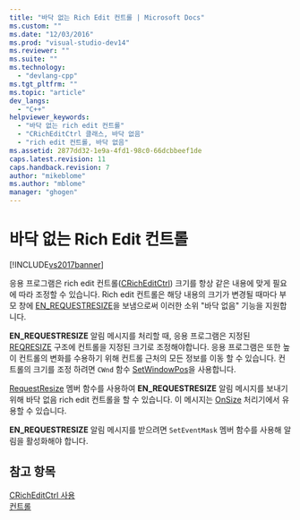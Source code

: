 ```yaml
---
title: "바닥 없는 Rich Edit 컨트롤 | Microsoft Docs"
ms.custom: ""
ms.date: "12/03/2016"
ms.prod: "visual-studio-dev14"
ms.reviewer: ""
ms.suite: ""
ms.technology: 
  - "devlang-cpp"
ms.tgt_pltfrm: ""
ms.topic: "article"
dev_langs: 
  - "C++"
helpviewer_keywords: 
  - "바닥 없는 rich edit 컨트롤"
  - "CRichEditCtrl 클래스, 바닥 없음"
  - "rich edit 컨트롤, 바닥 없음"
ms.assetid: 2877dd32-1e9a-4fd1-98c0-66dcbbeef1de
caps.latest.revision: 11
caps.handback.revision: 7
author: "mikeblome"
ms.author: "mblome"
manager: "ghogen"
---
```

# 바닥 없는 Rich Edit 컨트롤
[!INCLUDE[vs2017banner](../assembler/inline/includes/vs2017banner.md)]

응용 프로그램은 rich edit 컨트롤\([CRichEditCtrl](../mfc/reference/cricheditctrl-class.md)\) 크기를 항상 같은 내용에 맞게 필요에 따라 조정할 수 있습니다.   Rich edit 컨트롤은 해당 내용의 크기가 변경될 때마다 부모 창에 [EN\_REQUESTRESIZE](http://msdn.microsoft.com/library/windows/desktop/bb787983)을 보냄으로써 이러한 소위 "바닥 없음" 기능을 지원합니다.  
  
 **EN\_REQUESTRESIZE** 알림 메시지를 처리할 때, 응용 프로그램은 지정된 [REQRESIZE](http://msdn.microsoft.com/library/windows/desktop/bb787950) 구조에 컨트롤을 지정된 크기로 조정해야합니다.  응용 프로그램은 또한 높이 컨트롤의 변화를 수용하기 위해 컨트롤 근처의 모든 정보를 이동 할 수 있습니다.  컨트롤의 크기를 조정 하려면  `CWnd`  함수  [SetWindowPos](../Topic/CWnd::SetWindowPos.md)을 사용합니다.  
  
 [RequestResize](../Topic/CRichEditCtrl::RequestResize.md) 멤버 함수를 사용하여   **EN\_REQUESTRESIZE** 알림 메시지를 보내기 위해 바닥 없음 rich edit 컨트롤을 할 수 있습니다.  이 메시지는 [OnSize](../Topic/CWnd::OnSize.md) 처리기에서 유용할 수 있습니다.  
  
 **EN\_REQUESTRESIZE** 알림 메시지를 받으려면  `SetEventMask`  멤버 함수를 사용해 알림을 활성화해야 합니다.  
  
## 참고 항목  
 [CRichEditCtrl 사용](../mfc/using-cricheditctrl.md)   
 [컨트롤](../mfc/controls-mfc.md)